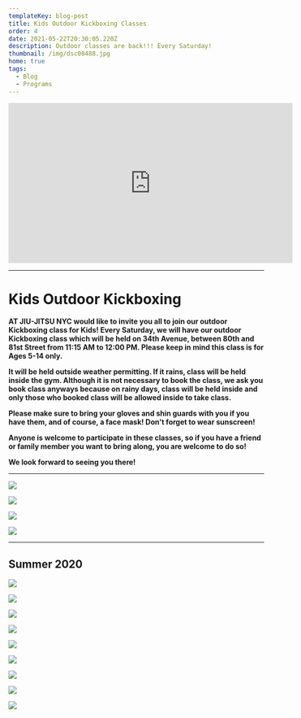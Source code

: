 ```yaml
---
templateKey: blog-post
title: Kids Outdoor Kickboxing Classes
order: 4
date: 2021-05-22T20:30:05.220Z
description: Outdoor classes are back!!! Every Saturday!
thumbnail: /img/dsc08488.jpg
home: true
tags:
  - Blog
  - Programs
---
```

<iframe width="560" height="315" src="https://www.youtube.com/embed/L9bfctgqOtI" frameborder="0" allow="accelerometer; autoplay; clipboard-write; encrypted-media; gyroscope; picture-in-picture" allowfullscreen></iframe>

- - -

# Kids Outdoor Kickboxing

**AT JIU-JITSU NYC would like to invite you all to join our outdoor Kickboxing class for Kids! Every Saturday, we will have our outdoor Kickboxing class which will be held on 34th Avenue, between 80th and 81st Street from 11:15 AM to 12:00 PM. Please keep in mind this class is for Ages 5-14 only.**

**It will be held outside weather permitting. If it rains, class will be held inside the gym. Although it is not necessary to book the class, we ask you book class anyways because on rainy days, class will be held inside and only those who booked class will be allowed inside to take class.**

**Please make sure to bring your gloves and shin guards with you if you have them, and of course, a face mask! Don't forget to wear sunscreen!**

**Anyone is welcome to participate in these classes, so if you have a friend or family member you want to bring along, you are welcome to do so!**

**We look forward to seeing you there!**

- - -

![](/img/dsc02276.jpg)

![](/img/dsc02318.jpg)

![](/img/dsc02295.jpg)

![](/img/dsc02219.jpg)

- - -

## **Summer 2020**

![](/img/mvi_4294.mov.00_00_05_26.still001.png)

![](/img/dsc08802.jpg)

![](/img/dsc08151.jpg)

![](/img/img_5802.jpg)

![](/img/dsc08761.jpg)

![](/img/mvi_4303.mov.00_04_32_16.still006.png)

![](/img/dsc08199.jpg)

![](/img/dsc08591.jpg)

![](/img/dsc08770.jpg)
